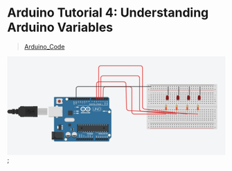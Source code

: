# Arduino Tutorial 4: Understanding Arduino Variables
> [Arduino_Code](./Tutorial_6.ino)

![Conditional Button ](../img/Tutorial_6.png);